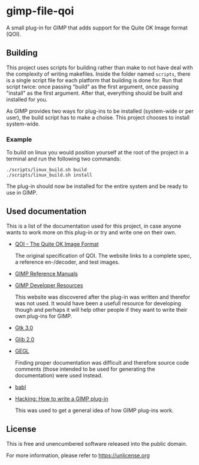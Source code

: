 # gimp-file-qoi

A small plug-in for GIMP that adds support for the Quite OK Image format (QOI).

## Building

This project uses scripts for building rather than make to not have deal with
the complexity of writing makefiles. Inside the folder named `scripts`, there
is a single script file for each platform that building is done for. Run that
script twice: once passing "build" as the first argument, once passing
"install" as the first argument. After that, everything should be built and
installed for you.

As GIMP provides two ways for plug-ins to be installed (system-wide or per
user), the build script has to make a choise. This project chooses to
install system-wide.

### Example

To build on linux you would position yourself at the root of the project in a
terminal and run the following two commands:

	./scripts/linux_build.sh build
	./scripts/linux_build.sh install

The plug-in should now be installed for the entire system and be ready to use
in GIMP.

## Used documentation

This is a list of the documentation used for this project, in case anyone wants
to work more on this plug-in or try and write one on their own.

* [QOI - The Quite OK Image Format](https://qoiformat.org)

	The original specification of QOI. The website links to a complete spec, a
	reference en-/decoder, and test images.

* [GIMP Reference Manuals](https://developer.gimp.org/api/2.0/index.html)
* [GIMP Developer Resources](https://developer.gimp.org)

	This website was discovered after the plug-in was written and therefor was
	not used. It would have been a usefull resource for developing though and
	perhaps it will help other people if they want to write their own plug-ins
	for GIMP.

* [Gtk 3.0](https://docs.gtk.org/gtk3/index.html)
* [Glib 2.0](https://docs.gtk.org/glib/index.html)
* [GEGL](https://gegl.org)

	Finding proper documentation was difficult and therefore source code
	comments (those intended to be used for generating the documentation) were
	used instead.

* [babl](https://www.gegl.org/babl/index.html)
* [Hacking: How to write a GIMP plug-in](https://www.wiki.gimp.org/wiki/Hacking:How_to_write_a_GIMP_plug-in)

	This was used to get a general idea of how GIMP plug-ins work.

## License

This is free and unencumbered software released into the public domain.

For more information, please refer to <https://unlicense.org>
